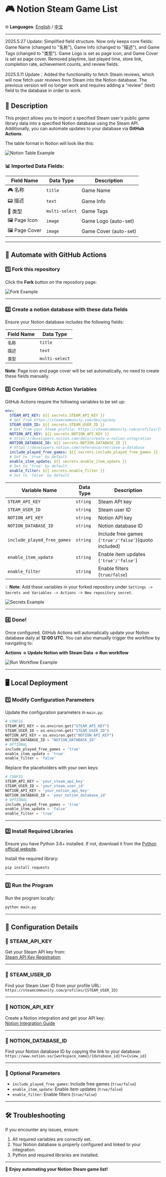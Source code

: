 # 🎮 Notion Steam Game List

🌐 **Languages**: [English](./README_en.md) / [中文](./README.md)

---

2025.5.27 Update: Simplified field structure. Now only keeps core fields: Game Name (changed to "名称"), Game Info (changed to "描述"), and Game Tags (changed to "类型"). Game Logo is set as page icon, and Game Cover is set as page cover. Removed playtime, last played time, store link, completion rate, achievement counts, and review fields.

2025.5.11 Update：Added the functionality to fetch Steam reviews, which will now fetch user reviews from Steam into the Notion database. The previous version will no longer work and requires adding a "review" (text) field to the database in order to work.

## 📖 Description

This project allows you to import a specified Steam user's public game library data into a specified Notion database using the Steam API. Additionally, you can automate updates to your database via **GitHub Actions**.

The table format in Notion will look like this:

![Notion Table Example](./image/README_zh_cn/1724727271538.png)

### 📊 Imported Data Fields:

| Field Name       | Data Type | Description |
| ----------------- | --------- | ----------- |
| 🎮 名称          | `title`   | Game Name |
| 📟 描述          | `text`    | Game Info |
| 🎨 类型          | `multi-select` | Game Tags |
| 🖼️ Page Icon     | `image`   | Game Logo (auto-set) |
| 🖼️ Page Cover    | `image`   | Game Cover (auto-set) |

---

## 🚀 Automate with GitHub Actions

### 1️⃣ **Fork this repository**

Click the **Fork** button on the repository page:

![Fork Example](./image/README_zh_cn/1724727797319.png)

---
### 2️⃣ **Create a notion database with these data fields**

Ensure your Notion database includes the following fields:

| Field Name               | Data Type |
| ------------------------ | --------- |
| `名称`                   | `title`   |
| `描述`                   | `text`    |
| `类型`                   | `multi-select` |

**Note**: Page icon and page cover will be set automatically, no need to create these fields manually.

### 3️⃣ **Configure GitHub Action Variables**

GitHub Actions require the following variables to be set up:

```yaml
env:
  STEAM_API_KEY: ${{ secrets.STEAM_API_KEY }}
  # Get from https://steamcommunity.com/dev/apikey
  STEAM_USER_ID: ${{ secrets.STEAM_USER_ID }}
  # Get from your Steam profile: https://steamcommunity.com/profiles/{STEAM_USER_ID}
  NOTION_API_KEY: ${{ secrets.NOTION_API_KEY }}
  # https://developers.notion.com/docs/create-a-notion-integration
  NOTION_DATABASE_ID: ${{ secrets.NOTION_DATABASE_ID }}
  # https://developers.notion.com/reference/retrieve-a-database
  include_played_free_games: ${{ secrets.include_played_free_games }}
  # Set to 'true' by default
  enable_item_update: ${{ secrets.enable_item_update }}
  # Set to 'true' by default
  enable_filter: ${{ secrets.enable_filter }}
  # Set to 'false' by default
```

| Variable Name              | Data Type | Description                     |
| -------------------------- | --------- | ------------------------------- |
| `STEAM_API_KEY`            | `string`  | Steam API key                   |
| `STEAM_USER_ID`            | `string`  | Steam user ID                   |
| `NOTION_API_KEY`           | `string`  | Notion API key                  |
| `NOTION_DATABASE_ID`       | `string`  | Notion database ID              |
| `include_played_free_games`| `string`  | Include free games (`'true'/'false'`)(quoto included) |
| `enable_item_update`       | `string`  | Enable item updates (`'true'/'false'`) |
| `enable_filter`            | `string`  | Enable filters (`true/false`)   |

💡 **Note**: Add these variables in your forked repository under `Settings -> Secrets and Variables -> Actions -> New repository secret`.

![Secrets Example](./image/README_zh_cn/1724728563407.png)

---



### 4️⃣ **Done!**

Once configured, GitHub Actions will automatically update your Notion database daily at **12:00 UTC**. You can also manually trigger the workflow by navigating to:

**Actions -> Update Notion with Steam Data -> Run workflow**

![Run Workflow Example](./image/README_zh_cn/1724728824789.png)

---

## 🖥️ Local Deployment

### 1️⃣ **Modify Configuration Parameters**

Update the configuration parameters in `main.py`:

```python
# CONFIG
STEAM_API_KEY = os.environ.get("STEAM_API_KEY")
STEAM_USER_ID = os.environ.get("STEAM_USER_ID")
NOTION_API_KEY = os.environ.get("NOTION_API_KEY")
NOTION_DATABASE_ID = "NOTION_DATABASE_ID"
# OPTIONAL
include_played_free_games = 'true'
enable_item_update = 'true'
enable_filter = 'false'
```

Replace the placeholders with your own keys:

```python
# CONFIG
STEAM_API_KEY = 'your_steam_api_key'
STEAM_USER_ID = 'your_steam_user_id'
NOTION_API_KEY = 'your_notion_api_key'
NOTION_DATABASE_ID = 'your_notion_database_id'
# OPTIONAL
include_played_free_games = 'true'
enable_item_update = 'false'
enable_filter = 'true'
```

---

### 2️⃣ **Install Required Libraries**

Ensure you have Python 3.6+ installed. If not, download it from the [Python official website](http://www.python.org).

Install the required library:

```bash
pip install requests
```

---

### 3️⃣ **Run the Program**

Run the program locally:

```bash
python main.py
```

---

## 🔑 Configuration Details

### 🔑 **STEAM_API_KEY**

Get your Steam API key from:  
[Steam API Key Registration](https://steamcommunity.com/dev/apikey)

---

### 🔑 **STEAM_USER_ID**

Find your Steam User ID from your profile URL:  
`https://steamcommunity.com/profiles/{STEAM_USER_ID}`

---

### 🔑 **NOTION_API_KEY**

Create a Notion integration and get your API key:  
[Notion Integration Guide](https://developers.notion.com/docs/create-a-notion-integration)

---

### 🔑 **NOTION_DATABASE_ID**

Find your Notion database ID by copying the link to your database:  
`https://www.notion.so/{workspace_name}/{database_id}?v={view_id}`

---

### 🔑 **Optional Parameters**

- `include_played_free_games`: Include free games (`true/false`)
- `enable_item_update`: Enable item updates (`true/false`)
- `enable_filter`: Enable filters (`true/false`)

---

## 🛠️ Troubleshooting

If you encounter any issues, ensure:

1. All required variables are correctly set.
2. Your Notion database is properly configured and linked to your integration.
3. Python and required libraries are installed.

---

🎉 **Enjoy automating your Notion Steam game list!**